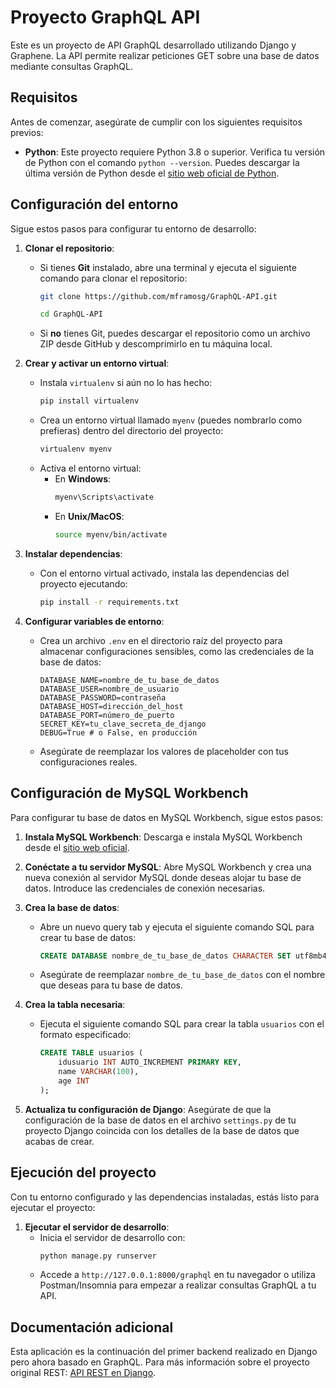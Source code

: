 # Proyecto GraphQL API

Este es un proyecto de API GraphQL desarrollado utilizando Django y Graphene. La API permite realizar peticiones GET sobre una base de datos mediante consultas GraphQL.

## Requisitos

Antes de comenzar, asegúrate de cumplir con los siguientes requisitos previos:
- **Python**: Este proyecto requiere Python 3.8 o superior. Verifica tu versión de Python con el comando `python --version`. Puedes descargar la última versión de Python desde el [sitio web oficial de Python](https://www.python.org/downloads/).

## Configuración del entorno

Sigue estos pasos para configurar tu entorno de desarrollo:

1. **Clonar el repositorio**:
    - Si tienes **Git** instalado, abre una terminal y ejecuta el siguiente comando para clonar el repositorio:
      ```bash
      git clone https://github.com/mframosg/GraphQL-API.git
      ```
      ```bash
      cd GraphQL-API
      ```
    - Si **no** tienes Git, puedes descargar el repositorio como un archivo ZIP desde GitHub y descomprimirlo en tu máquina local.

2. **Crear y activar un entorno virtual**:
    - Instala `virtualenv` si aún no lo has hecho:
      ```bash
      pip install virtualenv
      ```
    - Crea un entorno virtual llamado `myenv` (puedes nombrarlo como prefieras) dentro del directorio del proyecto:
      ```bash
      virtualenv myenv
      ```
    - Activa el entorno virtual:
      - En **Windows**:
        ```bash
        myenv\Scripts\activate
        ```
      - En **Unix/MacOS**:
        ```bash
        source myenv/bin/activate
        ```

3. **Instalar dependencias**:
    - Con el entorno virtual activado, instala las dependencias del proyecto ejecutando:
      ```bash
      pip install -r requirements.txt
      ```

4. **Configurar variables de entorno**:
    - Crea un archivo `.env` en el directorio raíz del proyecto para almacenar configuraciones sensibles, como las credenciales de la base de datos:
      ```plaintext
      DATABASE_NAME=nombre_de_tu_base_de_datos
      DATABASE_USER=nombre_de_usuario
      DATABASE_PASSWORD=contraseña
      DATABASE_HOST=dirección_del_host
      DATABASE_PORT=número_de_puerto
      SECRET_KEY=tu_clave_secreta_de_django
      DEBUG=True # o False, en producción
      ```
    - Asegúrate de reemplazar los valores de placeholder con tus configuraciones reales.

## Configuración de MySQL Workbench

Para configurar tu base de datos en MySQL Workbench, sigue estos pasos:

1. **Instala MySQL Workbench**: Descarga e instala MySQL Workbench desde el [sitio web oficial](https://www.mysql.com/products/workbench/).

2. **Conéctate a tu servidor MySQL**: Abre MySQL Workbench y crea una nueva conexión al servidor MySQL donde deseas alojar tu base de datos. Introduce las credenciales de conexión necesarias.

3. **Crea la base de datos**:
    - Abre un nuevo query tab y ejecuta el siguiente comando SQL para crear tu base de datos:
      ```sql
      CREATE DATABASE nombre_de_tu_base_de_datos CHARACTER SET utf8mb4 COLLATE utf8mb4_unicode_ci;
      ```
    - Asegúrate de reemplazar `nombre_de_tu_base_de_datos` con el nombre que deseas para tu base de datos.

4. **Crea la tabla necesaria**:
    - Ejecuta el siguiente comando SQL para crear la tabla `usuarios` con el formato especificado:
      ```sql
      CREATE TABLE usuarios (
          idusuario INT AUTO_INCREMENT PRIMARY KEY,
          name VARCHAR(100),
          age INT
      );
      ```

5. **Actualiza tu configuración de Django**: Asegúrate de que la configuración de la base de datos en el archivo `settings.py` de tu proyecto Django coincida con los detalles de la base de datos que acabas de crear.

## Ejecución del proyecto

Con tu entorno configurado y las dependencias instaladas, estás listo para ejecutar el proyecto:

1. **Ejecutar el servidor de desarrollo**:
    - Inicia el servidor de desarrollo con:
      ```bash
      python manage.py runserver
      ```
    - Accede a `http://127.0.0.1:8000/graphql` en tu navegador o utiliza Postman/Insomnia para empezar a realizar consultas GraphQL a tu API.

## Documentación adicional

Esta aplicación es la continuación del primer backend realizado en Django pero ahora basado en GraphQL. Para más información sobre el proyecto original REST: [API REST en Django](https://github.com/mframosg/rest-api).
